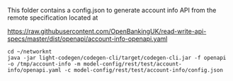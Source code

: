 This folder contains a config.json to generate account info API from the remote specification located at 

https://raw.githubusercontent.com/OpenBankingUK/read-write-api-specs/master/dist/openapi/account-info-openapi.yaml

```
cd ~/networknt
java -jar light-codegen/codegen-cli/target/codegen-cli.jar -f openapi -o /tmp/account-info -m model-config/rest/test/account-info/openapi.yaml -c model-config/rest/test/account-info/config.json
```
